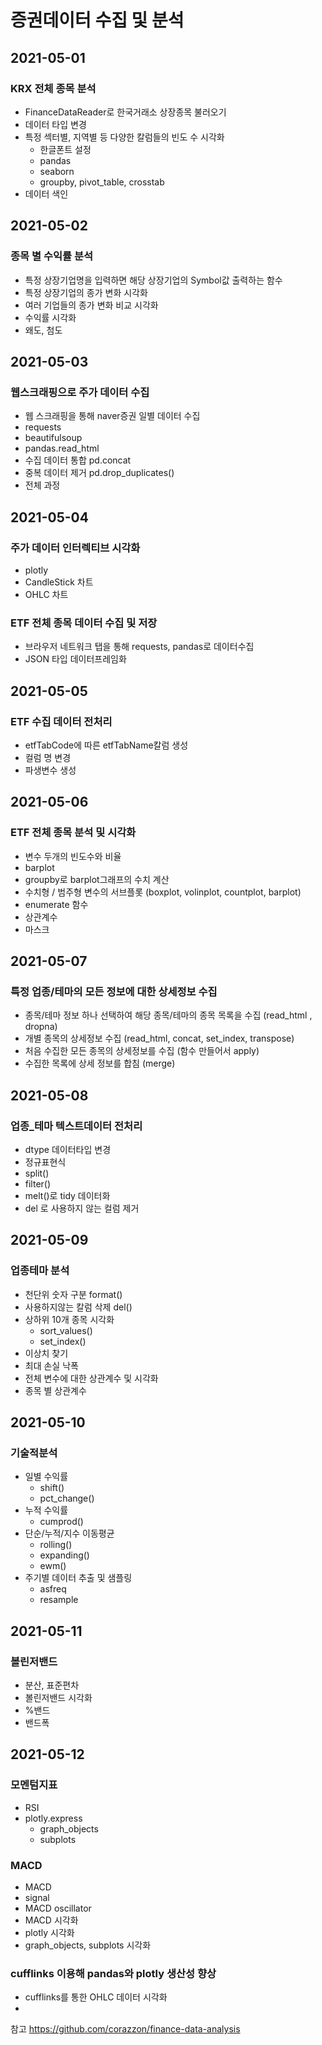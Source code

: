 # 증권데이터 수집 및 분석
## 2021-05-01
### KRX 전체 종목 분석 ###
- FinanceDataReader로 한국거래소 상장종목 불러오기
- 데이터 타입 변경 
- 특정 섹터별, 지역별 등 다양한 칼럼들의 빈도 수 시각화
  - 한글폰트 설정
  - pandas
  - seaborn
  - groupby, pivot_table, crosstab
 - 데이터 색인

## 2021-05-02
### 종목 별 수익률 분석 ###
- 특정 상장기업명을 입력하면 해당 상장기업의 Symbol값 출력하는 함수
- 특정 상장기업의 종가 변화 시각화
- 여러 기업들의 종가 변화 비교 시각화
- 수익률 시각화
- 왜도, 첨도


## 2021-05-03
### 웹스크래핑으로 주가 데이터 수집 ###
- 웹 스크래핑을 통해 naver증권 일별 데이터 수집
- requests
- beautifulsoup
- pandas.read_html
- 수집 데이터 통합 pd.concat
- 중복 데이터 제거 pd.drop_duplicates()
- 전체 과정 

## 2021-05-04 ##
### 주가 데이터 인터렉티브 시각화 ###
- plotly 
- CandleStick 차트
- OHLC 차트 
### ETF 전체 종목 데이터 수집 및 저장 ###
- 브라우저 네트워크 탭을 통해 requests, pandas로 데이터수집
- JSON 타입 데이터프레임화


## 2021-05-05 ##
### ETF 수집 데이터 전처리 ###
- etfTabCode에 따른 etfTabName칼럼 생성
- 컬럼 명 변경
- 파생변수 생성

## 2021-05-06 ##
### ETF 전체 종목 분석 및 시각화 ###
- 변수 두개의 빈도수와 비율 
- barplot
- groupby로 barplot그래프의 수치 계산
- 수치형 / 범주형 변수의 서브플롯 (boxplot, volinplot, countplot, barplot)
- enumerate 함수
- 상관계수
- 마스크

## 2021-05-07 ##
### 특정 업종/테마의 모든 정보에 대한 상세정보 수집 ###
- 종목/테마 정보 하나 선택하여 해당 종목/테마의 종목 목록을 수집 (read_html , dropna)
- 개별 종목의 상세정보 수집 (read_html, concat, set_index, transpose)
- 처음 수집한 모든 종목의 상세정보를 수집 (함수 만들어서 apply)
- 수집한 목록에 상세 정보를 합침 (merge)

## 2021-05-08 ##
### 업종_테마 텍스트데이터 전처리 ###
- dtype 데이터타입 변경
- 정규표현식
- split()
- filter()
- melt()로 tidy 데이터화
- del 로 사용하지 않는 컬럼 제거

## 2021-05-09 ##
### 업종테마 분석 ###
- 천단위 숫자 구분 format()
- 사용하지않는 칼럼 삭제 del()
- 상하위 10개 종목 시각화
  - sort_values()
  - set_index()
- 이상치 찾기
- 최대 손실 낙폭
- 전체 변수에 대한 상관계수 및 시각화
- 종목 별 상관계수

## 2021-05-10 ##
### 기술적분석 ###
- 일별 수익률
  - shift()
  - pct_change()
- 누적 수익률
  - cumprod()
- 단순/누적/지수 이동평균
  - rolling()
  - expanding()
  - ewm()
- 주기별 데이터 추출 및 샘플링
  - asfreq
  - resample

## 2021-05-11 ##
### 볼린저밴드 ###
- 분산, 표준편차
- 볼린저밴드 시각화
- %밴드
- 밴드폭

## 2021-05-12 ##
### 모멘텀지표 ###
- RSI
- plotly.express
  - graph_objects
  - subplots
  
### MACD ###
- MACD
- signal
- MACD oscillator
- MACD 시각화
- plotly 시각화
- graph_objects, subplots 시각화

### cufflinks 이용해 pandas와 plotly 생산성 향상
- cufflinks를 통한 OHLC 데이터 시각화
- 

참고 https://github.com/corazzon/finance-data-analysis
